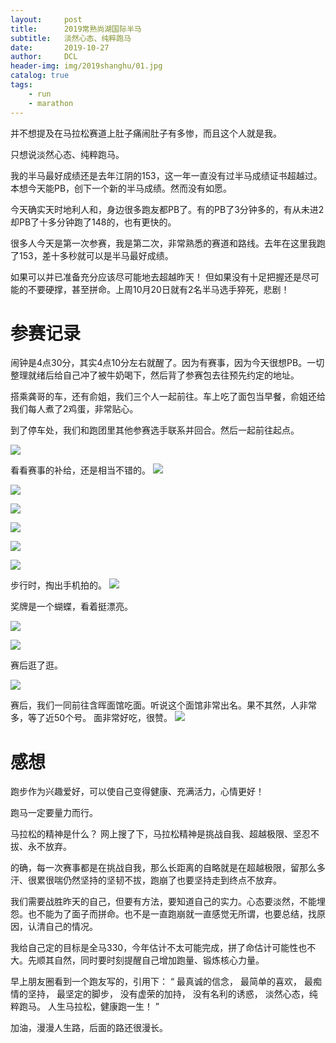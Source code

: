 ```yaml
---
layout:     post
title:      2019常熟尚湖国际半马
subtitle:   淡然心态、纯粹跑马
date:       2019-10-27
author:     DCL
header-img: img/2019shanghu/01.jpg
catalog: true
tags:
    - run
    - marathon
---
```

并不想提及在马拉松赛道上肚子痛闹肚子有多惨，而且这个人就是我。

只想说淡然心态、纯粹跑马。

我的半马最好成绩还是去年江阴的153，这一年一直没有过半马成绩证书超越过。本想今天能PB，创下一个新的半马成绩。然而没有如愿。

今天确实天时地利人和，身边很多跑友都PB了。有的PB了3分钟多的，有从未进2却PB了十多分钟跑了148的，也有更快的。

很多人今天是第一次参赛，我是第二次，非常熟悉的赛道和路线。去年在这里我跑了153，差十多秒就可以是半马最好成绩。

如果可以并已准备充分应该尽可能地去超越昨天！ 但如果没有十足把握还是尽可能的不要硬撑，甚至拼命。上周10月20日就有2名半马选手猝死，悲剧！

# 参赛记录 #
闹钟是4点30分，其实4点10分左右就醒了。因为有赛事，因为今天很想PB。一切整理就绪后给自己冲了被牛奶喝下，然后背了参赛包去往预先约定的地址。

搭乘龚哥的车，还有俞姐，我们三个人一起前往。车上吃了面包当早餐，俞姐还给我们每人煮了2鸡蛋，非常贴心。

到了停车处，我们和跑团里其他参赛选手联系并回合。然后一起前往起点。

![](http://daichunlei.com/img/2019shanghu/01.jpg)

看看赛事的补给，还是相当不错的。
![](http://daichunlei.com/img/2019shanghu/9.jpg)

![](http://daichunlei.com/img/2019shanghu/4.jpg)

![](http://daichunlei.com/img/2019shanghu/10.jpg)

![](http://daichunlei.com/img/2019shanghu/11.jpg)

![](http://daichunlei.com/img/2019shanghu/12.jpg)

![](http://daichunlei.com/img/2019shanghu/13.jpg)

步行时，掏出手机拍的。
![](http://daichunlei.com/img/2019shanghu/5.jpg)

奖牌是一个蝴蝶，看着挺漂亮。

![](http://daichunlei.com/img/2019shanghu/6.jpg)

![](http://daichunlei.com/img/2019shanghu/2.jpg)


赛后逛了逛。

![](http://daichunlei.com/img/2019shanghu/7.jpg)

赛后，我们一同前往含晖面馆吃面。听说这个面馆非常出名。果不其然，人非常多，等了近50个号。
面非常好吃，很赞。
![](http://daichunlei.com/img/2019shanghu/8.jpg)


# 感想 #

跑步作为兴趣爱好，可以使自己变得健康、充满活力，心情更好！ 

跑马一定要量力而行。

马拉松的精神是什么？ 网上搜了下，马拉松精神是挑战自我、超越极限、坚忍不拔、永不放弃。

的确，每一次赛事都是在挑战自我，那么长距离的自略就是在超越极限，留那么多汗、很累很喘仍然坚持的坚韧不拔，跑崩了也要坚持走到终点不放弃。

我们需要战胜昨天的自己，但要有方法，要知道自己的实力。心态要淡然，不能埋怨。也不能为了面子而拼命。也不是一直跑崩就一直感觉无所谓，也要总结，找原因，认清自己的情况。

我给自己定的目标是全马330，今年估计不太可能完成，拼了命估计可能性也不大。先顺其自然，同时要时刻提醒自己增加跑量、锻炼核心力量。

早上朋友圈看到一个跑友写的，引用下：
“
最真诚的信念，
最简单的喜欢，
最痴情的坚持，
最坚定的脚步，
没有虚荣的加持，
没有名利的诱惑，
淡然心态，纯粹跑马。
人生马拉松，健康跑一生！
”

加油，漫漫人生路，后面的路还很漫长。

